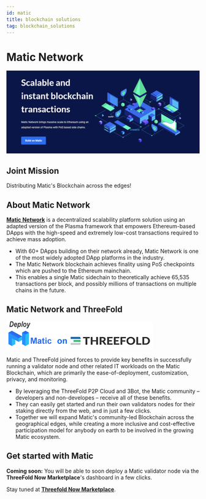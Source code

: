 ```yaml
---
id: matic
title: blockchain solutions
tag: blockchain_solutions
---
```


# Matic Network

![](./img/matic1.png)

## Joint Mission

Distributing Matic's Blockchain across the edges!

## About Matic Network

**[Matic Network](https://matic.network/)** is a decentralized scalability platform solution using an adapted version of the Plasma framework that empowers Ethereum-based DApps with the high-speed and extremely low-cost transactions required to achieve mass adoption.

- With 60+ DApps building on their network already, Matic Network is one of the most widely adopted DApp platforms in the industry.
- The Matic Network blockchain achieves finality using PoS checkpoints which are pushed to the Ethereum mainchain.
- This enables a single Matic sidechain to theoretically achieve 65,535 transactions per block, and possibly millions of transactions on multiple chains in the future.

## Matic Network and ThreeFold

![](./img/matic2.png)

Matic and ThreeFold joined forces to provide key benefits in successfully running a validator node and other related IT workloads on the Matic Blockchain, which are primarily the ease-of-deployment, customization, privacy, and monitoring.

- By leveraging the ThreeFold P2P Cloud and 3Bot, the Matic community – developers and non-developes – receive all of these benefits.
- They can easily get started and run their own validators nodes for their staking directly from the web, and in just a few clicks. 
- Together we will expand Matic's community-led Blockchain across the geographical edges, while creating a more inclusive and cost-effective participation model for anybody on earth to be involved in the growing Matic ecosystem. 

## Get started with Matic

**Coming soon:** You will be able to soon deploy a Matic validator node via the **ThreeFold Now Marketplace**'s dashboard in a few clicks.

Stay tuned at **[Threefold Now Marketplace](https://marketplace.threefold.io)**.